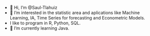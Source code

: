 - 👋 Hi, I’m @Saul-Tlahuiz
- 👀 I’m interested in the statistic area and aplications like Machine Learning, IA, Time Series for forecasting and Econometric Models.
- I like to program in R, Python, SQL.
- 🌱 I’m currently learning Java.

<!---
Saul-Tlahuiz/Saul-Tlahuiz is a ✨ special ✨ repository because its `README.md` (this file) appears on your GitHub profile.
You can click the Preview link to take a look at your changes.
--->
